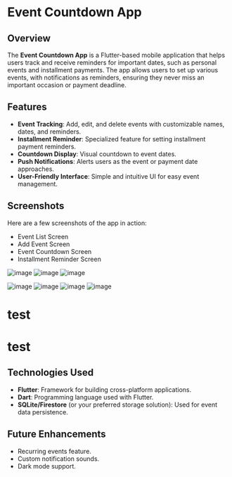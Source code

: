 # Event Countdown App

## Overview
The **Event Countdown App** is a Flutter-based mobile application that helps users track and receive reminders for important dates, such as personal events and installment payments. The app allows users to set up various events, with notifications as reminders, ensuring they never miss an important occasion or payment deadline.

## Features
- **Event Tracking**: Add, edit, and delete events with customizable names, dates, and reminders.
- **Installment Reminder**: Specialized feature for setting installment payment reminders.
- **Countdown Display**: Visual countdown to event dates.
- **Push Notifications**: Alerts users as the event or payment date approaches.
- **User-Friendly Interface**: Simple and intuitive UI for easy event management.

## Screenshots
Here are a few screenshots of the app in action:

- Event List Screen
- Add Event Screen
- Event Countdown Screen
- Installment Reminder Screen

![image](https://github.com/user-attachments/assets/7e05b172-4174-4ab2-8ccb-1c19f39840ff)  ![image](https://github.com/user-attachments/assets/1ef6c442-2715-4339-8c55-e5e3b36614cc) ![image](https://github.com/user-attachments/assets/8e4a2252-7f91-46bd-8a6f-685b9cf08d0b)

![image](https://github.com/user-attachments/assets/d038b4b8-6fa9-4db4-8de7-5bc6928b4fa2) ![image](https://github.com/user-attachments/assets/bc92374d-17e2-4844-b1f6-6b98817b4baf)
![image](https://github.com/user-attachments/assets/326892a9-8a4c-4079-be3f-042c45648f64) ![image](https://github.com/user-attachments/assets/8a2d5564-1982-4400-a8e4-100301b0e826)
# test

# test 

















## Technologies Used
- **Flutter**: Framework for building cross-platform applications.
- **Dart**: Programming language used with Flutter.
- **SQLite/Firestore** (or your preferred storage solution): Used for event data persistence.

## Future Enhancements
- Recurring events feature.
- Custom notification sounds.
- Dark mode support.
